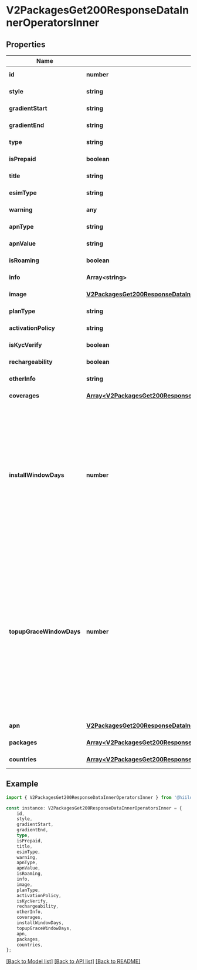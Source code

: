 # V2PackagesGet200ResponseDataInnerOperatorsInner


## Properties

Name | Type | Description | Notes
------------ | ------------- | ------------- | -------------
**id** | **number** |  | [default to undefined]
**style** | **string** |  | [default to undefined]
**gradientStart** | **string** |  | [default to undefined]
**gradientEnd** | **string** |  | [default to undefined]
**type** | **string** |  | [default to undefined]
**isPrepaid** | **boolean** |  | [default to undefined]
**title** | **string** |  | [default to undefined]
**esimType** | **string** |  | [default to undefined]
**warning** | **any** |  | [default to undefined]
**apnType** | **string** |  | [default to undefined]
**apnValue** | **string** |  | [default to undefined]
**isRoaming** | **boolean** |  | [default to undefined]
**info** | **Array&lt;string&gt;** |  | [default to undefined]
**image** | [**V2PackagesGet200ResponseDataInnerImage**](V2PackagesGet200ResponseDataInnerImage.md) |  | [default to undefined]
**planType** | **string** |  | [default to undefined]
**activationPolicy** | **string** |  | [default to undefined]
**isKycVerify** | **boolean** |  | [default to undefined]
**rechargeability** | **boolean** |  | [default to undefined]
**otherInfo** | **string** |  | [default to undefined]
**coverages** | [**Array&lt;V2PackagesGet200ResponseDataInnerOperatorsInnerCoveragesInner&gt;**](V2PackagesGet200ResponseDataInnerOperatorsInnerCoveragesInner.md) |  | [default to undefined]
**installWindowDays** | **number** | The # of days from when an eSIM is bought from operator until it can be installed on a device. If this time passes - the sim is recycled and gone (cannot be used/ topped up) | [default to undefined]
**topupGraceWindowDays** | **number** | The # of days from when an eSIM is exhausted or expired until a topup is bought. If this period passes and no topup is bought, the sim is recycled and can no longer be topped up. Note that after each topup this period restarts. | [default to undefined]
**apn** | [**V2PackagesGet200ResponseDataInnerOperatorsInnerApn**](V2PackagesGet200ResponseDataInnerOperatorsInnerApn.md) |  | [default to undefined]
**packages** | [**Array&lt;V2PackagesGet200ResponseDataInnerOperatorsInnerPackagesInner&gt;**](V2PackagesGet200ResponseDataInnerOperatorsInnerPackagesInner.md) |  | [default to undefined]
**countries** | [**Array&lt;V2PackagesGet200ResponseDataInnerOperatorsInnerCountriesInner&gt;**](V2PackagesGet200ResponseDataInnerOperatorsInnerCountriesInner.md) |  | [default to undefined]

## Example

```typescript
import { V2PackagesGet200ResponseDataInnerOperatorsInner } from '@hiilo/airalo';

const instance: V2PackagesGet200ResponseDataInnerOperatorsInner = {
    id,
    style,
    gradientStart,
    gradientEnd,
    type,
    isPrepaid,
    title,
    esimType,
    warning,
    apnType,
    apnValue,
    isRoaming,
    info,
    image,
    planType,
    activationPolicy,
    isKycVerify,
    rechargeability,
    otherInfo,
    coverages,
    installWindowDays,
    topupGraceWindowDays,
    apn,
    packages,
    countries,
};
```

[[Back to Model list]](../README.md#documentation-for-models) [[Back to API list]](../README.md#documentation-for-api-endpoints) [[Back to README]](../README.md)
